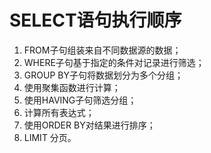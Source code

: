 # SELECT语句执行顺序

1. FROM子句组装来自不同数据源的数据；
2. WHERE子句基于指定的条件对记录进行筛选；
3. GROUP BY子句将数据划分为多个分组；
4. 使用聚集函数进行计算；
5. 使用HAVING子句筛选分组；
6. 计算所有表达式；
7. 使用ORDER BY对结果进行排序；
8. LIMIT 分页。
